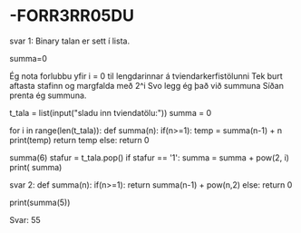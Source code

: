 # -FORR3RR05DU

svar 1:
Binary talan er sett í lista.

summa=0

Ég nota forlubbu yfir i = 0 til lengdarinnar á tviendarkerfistölunni 
	Tek burt aftasta stafinn og margfalda með 2^i
	Svo legg ég það við summuna
Síðan prenta ég summuna.

 t_tala = list(input("sladu inn tviendatölu:"))
summa = 0
 
for i in range(len(t_tala)):
def summa(n):
    if(n>=1):
      temp = summa(n-1) + n
      print(temp)
      return temp
    else:
        return 0
 
summa(6)
    stafur = t_tala.pop()
    if stafur == '1':
        summa = summa + pow(2, i)
print( summa)

svar 2:
def summa(n):
    if(n>=1):
      return summa(n-1) + pow(n,2)
    else:
        return 0
 
    
print(summa(5))

Svar:
55
